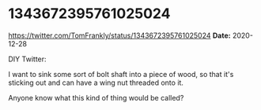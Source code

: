 # 1343672395761025024
https://twitter.com/TomFrankly/status/1343672395761025024
**Date:** 2020-12-28

DIY Twitter:

I want to sink some sort of bolt shaft into a piece of wood, so that it's sticking out and can have a wing nut threaded onto it.

Anyone know what this kind of thing would be called?
